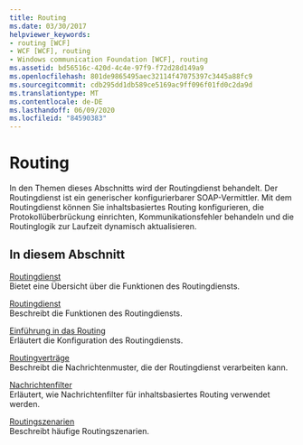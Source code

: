 ```yaml
---
title: Routing
ms.date: 03/30/2017
helpviewer_keywords:
- routing [WCF]
- WCF [WCF], routing
- Windows communication Foundation [WCF], routing
ms.assetid: bd56516c-420d-4c4e-97f9-f72d28d149a9
ms.openlocfilehash: 801de9865495aec32114f47075397c3445a88fc9
ms.sourcegitcommit: cdb295dd1db589ce5169ac9ff096f01fd0c2da9d
ms.translationtype: MT
ms.contentlocale: de-DE
ms.lasthandoff: 06/09/2020
ms.locfileid: "84590383"
---
```

# <a name="routing"></a>Routing
In den Themen dieses Abschnitts wird der Routingdienst behandelt. Der Routingdienst ist ein generischer konfigurierbarer SOAP-Vermittler. Mit dem Routingdienst können Sie inhaltsbasiertes Routing konfigurieren, die Protokollüberbrückung einrichten, Kommunikationsfehler behandeln und die Routinglogik zur Laufzeit dynamisch aktualisieren.  
  
## <a name="in-this-section"></a>In diesem Abschnitt  
 [Routingdienst](routing-service.md)  
 Bietet eine Übersicht über die Funktionen des Routingdiensts.  
  
 [Routingdienst](routing-service.md)  
 Beschreibt die Funktionen des Routingdiensts.  
  
 [Einführung in das Routing](routing-introduction.md)  
 Erläutert die Konfiguration des Routingdiensts.  
  
 [Routingverträge](routing-contracts.md)  
 Beschreibt die Nachrichtenmuster, die der Routingdienst verarbeiten kann.  
  
 [Nachrichtenfilter](message-filters.md)  
 Erläutert, wie Nachrichtenfilter für inhaltsbasiertes Routing verwendet werden.  
  
 [Routingszenarien](routing-scenarios.md)  
 Beschreibt häufige Routingszenarien.

